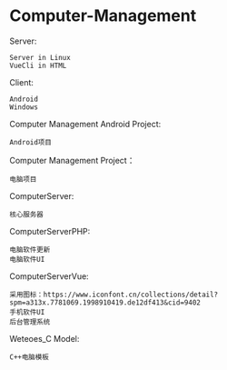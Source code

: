 # Computer-Management
Server:

    Server in Linux
    VueCli in HTML 


Client:

    Android
    Windows


Computer Management Android Project:

    Android项目


Computer Management Project：

    电脑项目


ComputerServer:

    核心服务器


ComputerServerPHP:

    电脑软件更新
    电脑软件UI


ComputerServerVue:

    采用图标：https://www.iconfont.cn/collections/detail?spm=a313x.7781069.1998910419.de12df413&cid=9402
    手机软件UI
    后台管理系统


Weteoes_C Model:

    C++电脑模板

